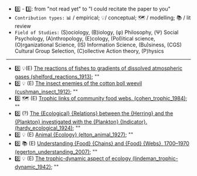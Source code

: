 
- 0️⃣ - 3️⃣: from "not read yet" to "I could recitate the paper to you"
- `Contribution types:` 📊 / empirical; 💡/ conceptual;  🗺️ / modelling; 📚 / lit review
- `Field of Studies:` (S)ociology, (B)iology, (φ) Philosophy, (Ψ) Social Psychology, (A)nthropology, (E)cology, (Pol)itical science, (O)rganizational Science, (IS) Information Science, (Bu)siness, (CGS) Cultural Group Selection, (C)ollective Action theory, (P)hysics
---

- 0️⃣ 💡(E) [The reactions of fishes to gradients of dissolved atmospheric gases (shelford_reactions_1913)](https://github.com/jstonge/second_brain/blob/main/Literature%20notes/shelford_reactions_1913.md); ""
- 0️⃣ 💡 (E) [The insect enemies of the cotton boll weevil (cushman_insect_1912)](https://github.com/jstonge/second_brain/blob/main/Literature%20notes/cushman_insect_1912.md); ""
- 0️⃣ 🗺️ (E) [Trophic links of community food webs. (cohen_trophic_1984)](https://github.com/jstonge/second_brain/blob/main/Literature%20notes/cohen_trophic_1984.md); ""
- 0️⃣  (?) [The {Ecological} {Relations} between the {Herring} and the {Plankton} investigated with the {Plankton} {Indicator}. (hardy_ecological_1924)](https://github.com/jstonge/second_brain/blob/main/Literature%20notes/hardy_ecological_1924.md); ""
- 0️⃣ 💡 (E) [Animal {Ecology} (elton_animal_1927)](https://github.com/jstonge/second_brain/blob/main/Literature%20notes/elton_animal_1927.md); ""
- 0️⃣ 📚 (E) [Understanding {Food} {Chains} and {Food} {Webs}, 1700–1970 (egerton_understanding_2007)](https://github.com/jstonge/second_brain/blob/main/Literature%20notes/egerton_understanding_2007.md); ""
- 0️⃣ 💡 (E) [The trophic-dynamic aspect of ecology (lindeman_trophic-dynamic_1942)](https://github.com/jstonge/second_brain/blob/main/Literature%20notes/lindeman_trophic-dynamic_1942.md); ""